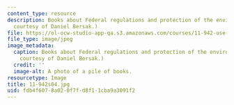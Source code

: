 ```yaml
---
content_type: resource
description: Books about Federal regulations and protection of the environment. (Image
  courtesy of Daniel Bersak.)
file: https://ol-ocw-studio-app-qa.s3.amazonaws.com/courses/11-942-use-of-joint-fact-finding-in-science-intensive-policy-disputes-part-ii-spring-2004/fdb4f6078a020f7fd8f11cba9a3091f2_11-942s04.jpg
file_type: image/jpeg
image_metadata:
  caption: Books about Federal regulations and protection of the environment. (Image
    courtesy of Daniel Bersak.)
  credit: ''
  image-alt: A photo of a pile of books.
resourcetype: Image
title: 11-942s04.jpg
uid: fdb4f607-8a02-0f7f-d8f1-1cba9a3091f2
---
```

